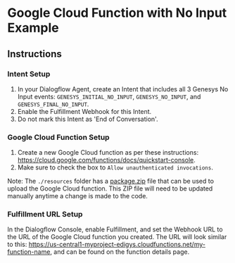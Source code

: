 # Google Cloud Function with No Input Example

## Instructions

### Intent Setup
1) In your Dialogflow Agent, create an Intent that includes all 3 Genesys No Input events: `GENESYS_INITIAL_NO_INPUT`, `GENESYS_NO_INPUT`, and `GENESYS_FINAL_NO_INPUT`.
2) Enable the Fulfillment Webhook for this Intent.
3) Do not mark this Intent as 'End of Conversation'.

### Google Cloud Function Setup
1) Create a new Google Cloud function as per these instructions:  https://cloud.google.com/functions/docs/quickstart-console.
2) Make sure to check the box to `Allow unauthenticated invocations`.

Note: The `./resources` folder has a [package.zip](./resources/package.zip) file that can be used to upload the Google Cloud function.  This ZIP file will need to be updated manually anytime a change is made to the code.

### Fulfillment URL Setup
In the Dialogflow Console, enable Fulfillment, and set the Webhook URL to the URL of the Google Cloud function you created.  The URL will look similar to this: https://us-central1-myproject-edigys.cloudfunctions.net/my-function-name, and can be found on the function details page.